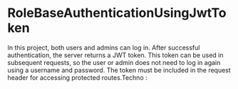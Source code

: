 # RoleBaseAuthenticationUsingJwtToken
In this project, both users and admins can log in. After successful authentication, the server returns a JWT token. This token can be used in subsequent requests, so the user or admin does not need to log in again using a username and password. The token must be included in the request header for accessing protected routes.Techno : 
